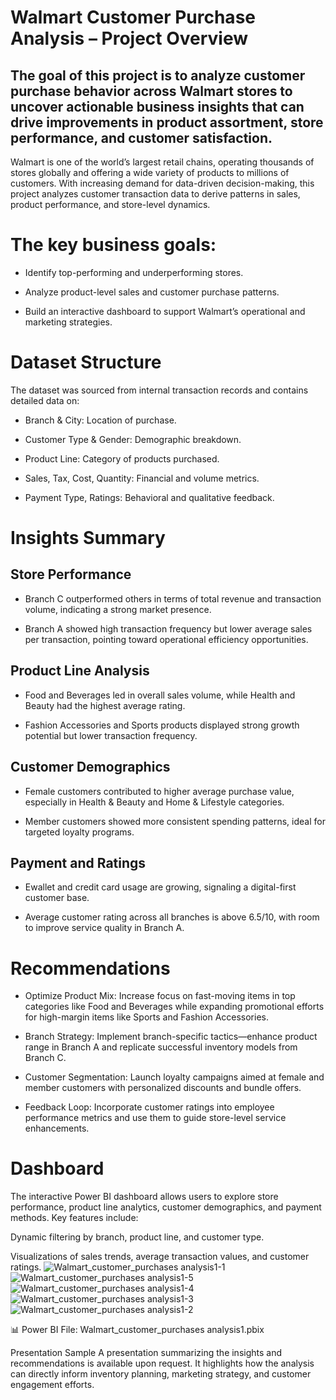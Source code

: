 # Walmart Customer Purchase Analysis – Project Overview
## The goal of this project is to analyze customer purchase behavior across Walmart stores to uncover actionable business insights that can drive improvements in product assortment, store performance, and customer satisfaction.

Walmart is one of the world’s largest retail chains, operating thousands of stores globally and offering a wide variety of products to millions of customers. With increasing demand for data-driven decision-making, this project analyzes customer transaction data to derive patterns in sales, product performance, and store-level dynamics.

# The key business goals:

- Identify top-performing and underperforming stores.

- Analyze product-level sales and customer purchase patterns.

- Build an interactive dashboard to support Walmart’s operational and marketing strategies.

# Dataset Structure
The dataset was sourced from internal transaction records and contains detailed data on:

- Branch & City: Location of purchase.

- Customer Type & Gender: Demographic breakdown.

- Product Line: Category of products purchased.

- Sales, Tax, Cost, Quantity: Financial and volume metrics.

- Payment Type, Ratings: Behavioral and qualitative feedback.

# Insights Summary
## Store Performance
- Branch C outperformed others in terms of total revenue and transaction volume, indicating a strong market presence.

- Branch A showed high transaction frequency but lower average sales per transaction, pointing toward operational efficiency opportunities.

## Product Line Analysis
- Food and Beverages led in overall sales volume, while Health and Beauty had the highest average rating.

- Fashion Accessories and Sports products displayed strong growth potential but lower transaction frequency.

## Customer Demographics
- Female customers contributed to higher average purchase value, especially in Health & Beauty and Home & Lifestyle categories.

- Member customers showed more consistent spending patterns, ideal for targeted loyalty programs.

## Payment and Ratings
- Ewallet and credit card usage are growing, signaling a digital-first customer base.

- Average customer rating across all branches is above 6.5/10, with room to improve service quality in Branch A.

# Recommendations
- Optimize Product Mix: Increase focus on fast-moving items in top categories like Food and Beverages while expanding promotional efforts for high-margin items like Sports and Fashion Accessories.

- Branch Strategy: Implement branch-specific tactics—enhance product range in Branch A and replicate successful inventory models from Branch C.

- Customer Segmentation: Launch loyalty campaigns aimed at female and member customers with personalized discounts and bundle offers.

- Feedback Loop: Incorporate customer ratings into employee performance metrics and use them to guide store-level service enhancements.

# Dashboard
The interactive Power BI dashboard allows users to explore store performance, product line analytics, customer demographics, and payment methods. Key features include:

Dynamic filtering by branch, product line, and customer type.

Visualizations of sales trends, average transaction values, and customer ratings.
![Walmart_customer_purchases analysis1-1](https://github.com/user-attachments/assets/75712396-9b6e-4fd7-bee6-0ec004123a14)![Walmart_customer_purchases analysis1-5](https://github.com/user-attachments/assets/574d3e1d-6880-4e0d-80c5-9b5359aea0bd)
![Walmart_customer_purchases analysis1-4](https://github.com/user-attachments/assets/2bfb85ea-d47b-4834-a231-5ff58b39793d)
![Walmart_customer_purchases analysis1-3](https://github.com/user-attachments/assets/b887e280-2065-482b-b762-68022f6c4c4b)
![Walmart_customer_purchases analysis1-2](https://github.com/user-attachments/assets/afd3d7bd-9eb6-4684-b776-73f6b94d6491)


📊 Power BI File: Walmart_customer_purchases analysis1.pbix

Presentation Sample
A presentation summarizing the insights and recommendations is available upon request. It highlights how the analysis can directly inform inventory planning, marketing strategy, and customer engagement efforts.
